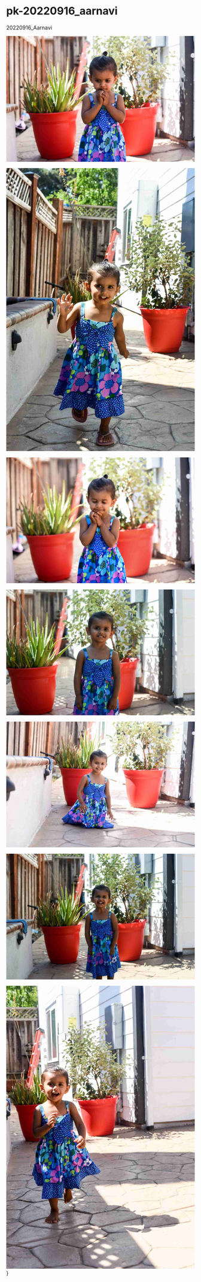 # pk-20220916_aarnavi
20220916_Aarnavi

![DSC_0441_M](public/img/DSC_0441_M.jpg)

![DSC_0483_M](public/img/DSC_0483_M.jpg)

![DSC_0440_M](public/img/DSC_0440_M.jpg)

![DSC_0439_M](public/img/DSC_0439_M.jpg)

![DSC_0450_M](public/img/DSC_0450_M.jpg)

![DSC_0437_M](public/img/DSC_0437_M.jpg)

![DSC_0457_M](public/img/DSC_0457_M.jpg)}